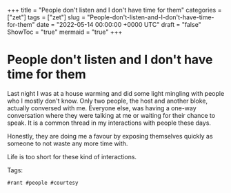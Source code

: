 +++
title = "People don't listen and I don't have time for them"
categories = ["zet"]
tags = ["zet"]
slug = "People-don't-listen-and-I-don't-have-time-for-them"
date = "2022-05-14 00:00:00 +0000 UTC"
draft = "false"
ShowToc = "true"
mermaid = "true"
+++

# People don't listen and I don't have time for them

Last night I was at a house warming and did some light mingling with people
who I mostly don't know. Only two people, the host and another bloke,
actually conversed with me. Everyone else, was having a one-way conversation
where they were talking at me or waiting for their chance to speak. It
is a common thread in my interactions with people these days.

Honestly, they are doing me a favour by exposing themselves quickly as 
someone to not waste any more time with.

Life is too short for these kind of interactions. 

Tags:

    #rant #people #courtesy
